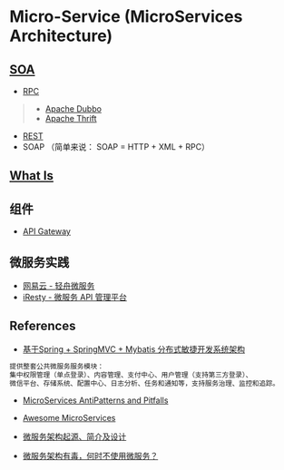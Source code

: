 # Micro-Service (MicroServices Architecture)

## [SOA](SOA/README.md)
* [RPC](RPC/README.md)
> * [Apache Dubbo](https://github.com/SunnnyChan/sc.drill-code/tree/master/infra/apache-dubbo)
> * [Apache Thrift](https://github.com/SunnnyChan/sc.drill-code/tree/master/infra/apache-thrift)

* [REST](https://github.com/SunnnyChan/knowledge-Sys-of-Web/tree/master/web-APIs/restful)
* SOAP （简单来说： SOAP = HTTP + XML + RPC）

## [What Is](WhatIs.md)

## 组件
* [API Gateway]()


## 微服务实践
* [网易云 - 轻舟微服务](https://www.163yun.com/product-nsf?fromnsf=baiduP_service_C190130P11)
* [iResty - 微服务 API 管理平台](https://www.iresty.com)

## References
* [基于Spring + SpringMVC + Mybatis 分布式敏捷开发系统架构](https://github.com/shuzheng/zheng)
```md
提供整套公共微服务服务模块：
集中权限管理（单点登录）、内容管理、支付中心、用户管理（支持第三方登录）、
微信平台、存储系统、配置中心、日志分析、任务和通知等，支持服务治理、监控和追踪。
```

* [MicroServices AntiPatterns and Pitfalls](https://github.com/SunnnyChan/SunnnyChan.github.io/blob/master/post/readme/reading/arch/Microservices-AntiPatterns-and-Pitfalls/README.md)

* [Awesome MicroServices](https://github.com/mfornos/awesome-microservices)

* [微服务架构起源、简介及设计](https://cloud.tencent.com/info/7360f254f288e24bdc1b3da89c686676.html)
* [微服务架构有毒，何时不使用微服务？](https://cloud.tencent.com/developer/news/369360)
